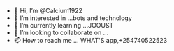 - 👋 Hi, I’m @Calcium1922
- 👀 I’m interested in ...bots and technology 
- 🌱 I’m currently learning ...JOOUST
- 💞️ I’m looking to collaborate on ...
- 📫 How to reach me ... WHAT'S app,+254740522523

<!---
Calcium1922/Calcium1922 is a ✨ special ✨ repository because its `README.md` (this file) appears on your GitHub profile.
You can click the Preview link to take a look at your changes.
--->
